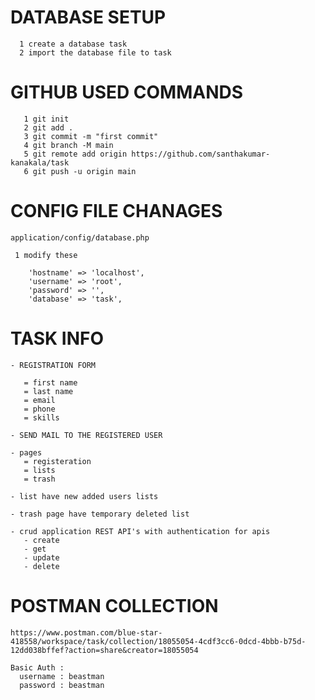 

# DATABASE SETUP

	  1 create a database task
	  2 import the database file to task


# GITHUB USED COMMANDS

	   1 git init
	   2 git add .
	   3 git commit -m "first commit"
	   4 git branch -M main
	   5 git remote add origin https://github.com/santhakumar-kanakala/task
	   6 git push -u origin main


# CONFIG FILE CHANAGES
    application/config/database.php 
     
     1 modify these 

		'hostname' => 'localhost',
		'username' => 'root',
		'password' => '',
		'database' => 'task',



# TASK INFO

	- REGISTRATION FORM 

	   = first name
	   = last name
	   = email
	   = phone
	   = skills

	- SEND MAIL TO THE REGISTERED USER

	- pages
	   = registeration 
	   = lists
	   = trash

	- list have new added users lists

	- trash page have temporary deleted list

	- crud application REST API's with authentication for apis
	   - create
	   - get
	   - update
	   - delete


# POSTMAN COLLECTION
	https://www.postman.com/blue-star-418558/workspace/task/collection/18055054-4cdf3cc6-0dcd-4bbb-b75d-12dd038bffef?action=share&creator=18055054

	Basic Auth :  
	  username : beastman
	  password : beastman



